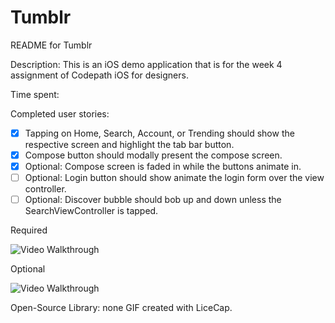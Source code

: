 # Tumblr

README for Tumblr

Description:
This is an iOS demo application that is for the week 4 assignment of Codepath iOS for designers.

Time spent: 

Completed user stories:

* [x] Tapping on Home, Search, Account, or Trending should show the respective screen and highlight the tab bar button.
* [x] Compose button should modally present the compose screen.
* [x] Optional: Compose screen is faded in while the buttons animate in.
* [ ] Optional: Login button should show animate the login form over the view controller.
* [ ] Optional: Discover bubble should bob up and down unless the SearchViewController is tapped.

Required

![Video Walkthrough](carousel_required.gif?raw=true)

Optional

![Video Walkthrough](carousel_optional.gif?raw=true)

Open-Source Library: none
GIF created with LiceCap.








